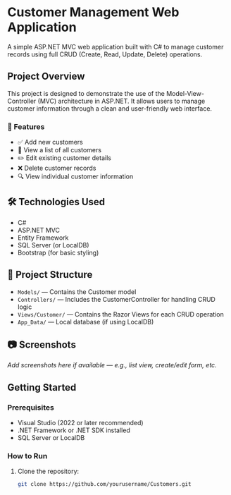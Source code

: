 # Customer Management Web Application

A simple ASP.NET MVC web application built with C# to manage customer records using full CRUD (Create, Read, Update, Delete) operations.

##  Project Overview

This project is designed to demonstrate the use of the Model-View-Controller (MVC) architecture in ASP.NET. It allows users to manage customer information through a clean and user-friendly web interface.

### 🧩 Features

- ✅ Add new customers  
- 📝 View a list of all customers  
- ✏️ Edit existing customer details  
- ❌ Delete customer records  
- 🔍 View individual customer information  

## 🛠️ Technologies Used

- C#  
- ASP.NET MVC  
- Entity Framework  
- SQL Server (or LocalDB)  
- Bootstrap (for basic styling)

## 📁 Project Structure

- `Models/` — Contains the Customer model  
- `Controllers/` — Includes the CustomerController for handling CRUD logic  
- `Views/Customer/` — Contains the Razor Views for each CRUD operation  
- `App_Data/` — Local database (if using LocalDB)

## 📷 Screenshots

_Add screenshots here if available — e.g., list view, create/edit form, etc._

##  Getting Started

### Prerequisites

- Visual Studio (2022 or later recommended)  
- .NET Framework or .NET SDK installed  
- SQL Server or LocalDB  

### How to Run

1. Clone the repository:
   ```bash
   git clone https://github.com/yourusername/Customers.git
